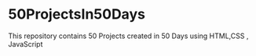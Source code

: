 # 50ProjectsIn50Days
This repository contains 50 Projects created in 50 Days using HTML,CSS , JavaScript 
